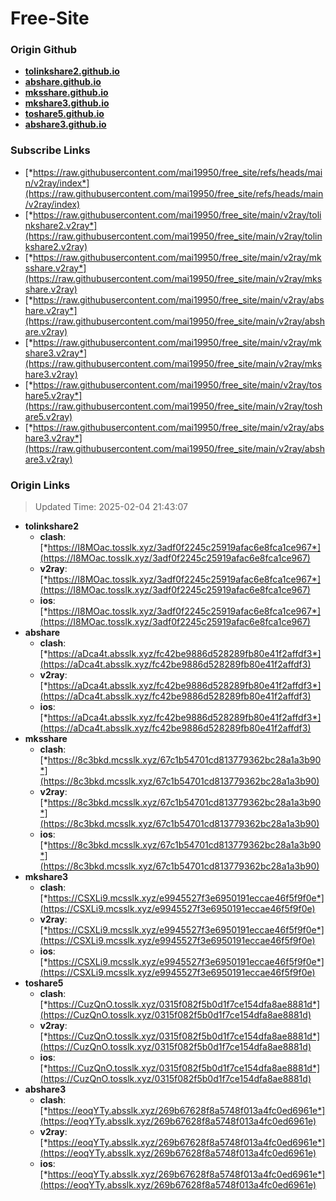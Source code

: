 # Free-Site

### Origin Github

- [**tolinkshare2.github.io**](https://github.com/tolinkshare2/tolinkshare2.github.io)
- [**abshare.github.io**](https://github.com/abshare/abshare.github.io)
- [**mksshare.github.io**](https://github.com/mksshare/mksshare.github.io)
- [**mkshare3.github.io**](https://github.com/mkshare3/mkshare3.github.io)
- [**toshare5.github.io**](https://github.com/toshare5/toshare5.github.io)
- [**abshare3.github.io**](https://github.com/abshare3/abshare3.github.io)

### Subscribe Links

- [*https://raw.githubusercontent.com/mai19950/free_site/refs/heads/main/v2ray/index*](https://raw.githubusercontent.com/mai19950/free_site/refs/heads/main/v2ray/index)
- [*https://raw.githubusercontent.com/mai19950/free_site/main/v2ray/tolinkshare2.v2ray*](https://raw.githubusercontent.com/mai19950/free_site/main/v2ray/tolinkshare2.v2ray)
- [*https://raw.githubusercontent.com/mai19950/free_site/main/v2ray/mksshare.v2ray*](https://raw.githubusercontent.com/mai19950/free_site/main/v2ray/mksshare.v2ray)
- [*https://raw.githubusercontent.com/mai19950/free_site/main/v2ray/abshare.v2ray*](https://raw.githubusercontent.com/mai19950/free_site/main/v2ray/abshare.v2ray)
- [*https://raw.githubusercontent.com/mai19950/free_site/main/v2ray/mkshare3.v2ray*](https://raw.githubusercontent.com/mai19950/free_site/main/v2ray/mkshare3.v2ray)
- [*https://raw.githubusercontent.com/mai19950/free_site/main/v2ray/toshare5.v2ray*](https://raw.githubusercontent.com/mai19950/free_site/main/v2ray/toshare5.v2ray)
- [*https://raw.githubusercontent.com/mai19950/free_site/main/v2ray/abshare3.v2ray*](https://raw.githubusercontent.com/mai19950/free_site/main/v2ray/abshare3.v2ray)

### Origin Links

> Updated Time: 2025-02-04 21:43:07

- **tolinkshare2**
  - **clash**: [*https://I8MOac.tosslk.xyz/3adf0f2245c25919afac6e8fca1ce967*](https://I8MOac.tosslk.xyz/3adf0f2245c25919afac6e8fca1ce967)
  - **v2ray**: [*https://I8MOac.tosslk.xyz/3adf0f2245c25919afac6e8fca1ce967*](https://I8MOac.tosslk.xyz/3adf0f2245c25919afac6e8fca1ce967)
  - **ios**: [*https://I8MOac.tosslk.xyz/3adf0f2245c25919afac6e8fca1ce967*](https://I8MOac.tosslk.xyz/3adf0f2245c25919afac6e8fca1ce967)
- **abshare**
  - **clash**: [*https://aDca4t.absslk.xyz/fc42be9886d528289fb80e41f2affdf3*](https://aDca4t.absslk.xyz/fc42be9886d528289fb80e41f2affdf3)
  - **v2ray**: [*https://aDca4t.absslk.xyz/fc42be9886d528289fb80e41f2affdf3*](https://aDca4t.absslk.xyz/fc42be9886d528289fb80e41f2affdf3)
  - **ios**: [*https://aDca4t.absslk.xyz/fc42be9886d528289fb80e41f2affdf3*](https://aDca4t.absslk.xyz/fc42be9886d528289fb80e41f2affdf3)
- **mksshare**
  - **clash**: [*https://8c3bkd.mcsslk.xyz/67c1b54701cd813779362bc28a1a3b90*](https://8c3bkd.mcsslk.xyz/67c1b54701cd813779362bc28a1a3b90)
  - **v2ray**: [*https://8c3bkd.mcsslk.xyz/67c1b54701cd813779362bc28a1a3b90*](https://8c3bkd.mcsslk.xyz/67c1b54701cd813779362bc28a1a3b90)
  - **ios**: [*https://8c3bkd.mcsslk.xyz/67c1b54701cd813779362bc28a1a3b90*](https://8c3bkd.mcsslk.xyz/67c1b54701cd813779362bc28a1a3b90)
- **mkshare3**
  - **clash**: [*https://CSXLi9.mcsslk.xyz/e9945527f3e6950191eccae46f5f9f0e*](https://CSXLi9.mcsslk.xyz/e9945527f3e6950191eccae46f5f9f0e)
  - **v2ray**: [*https://CSXLi9.mcsslk.xyz/e9945527f3e6950191eccae46f5f9f0e*](https://CSXLi9.mcsslk.xyz/e9945527f3e6950191eccae46f5f9f0e)
  - **ios**: [*https://CSXLi9.mcsslk.xyz/e9945527f3e6950191eccae46f5f9f0e*](https://CSXLi9.mcsslk.xyz/e9945527f3e6950191eccae46f5f9f0e)
- **toshare5**
  - **clash**: [*https://CuzQnO.tosslk.xyz/0315f082f5b0d1f7ce154dfa8ae8881d*](https://CuzQnO.tosslk.xyz/0315f082f5b0d1f7ce154dfa8ae8881d)
  - **v2ray**: [*https://CuzQnO.tosslk.xyz/0315f082f5b0d1f7ce154dfa8ae8881d*](https://CuzQnO.tosslk.xyz/0315f082f5b0d1f7ce154dfa8ae8881d)
  - **ios**: [*https://CuzQnO.tosslk.xyz/0315f082f5b0d1f7ce154dfa8ae8881d*](https://CuzQnO.tosslk.xyz/0315f082f5b0d1f7ce154dfa8ae8881d)
- **abshare3**
  - **clash**: [*https://eoqYTy.absslk.xyz/269b67628f8a5748f013a4fc0ed6961e*](https://eoqYTy.absslk.xyz/269b67628f8a5748f013a4fc0ed6961e)
  - **v2ray**: [*https://eoqYTy.absslk.xyz/269b67628f8a5748f013a4fc0ed6961e*](https://eoqYTy.absslk.xyz/269b67628f8a5748f013a4fc0ed6961e)
  - **ios**: [*https://eoqYTy.absslk.xyz/269b67628f8a5748f013a4fc0ed6961e*](https://eoqYTy.absslk.xyz/269b67628f8a5748f013a4fc0ed6961e)
